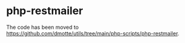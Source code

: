# php-restmailer

The code has been moved to https://github.com/dmotte/utils/tree/main/php-scripts/php-restmailer.
